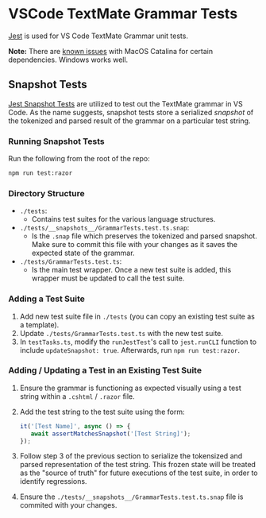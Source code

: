 ﻿# VSCode TextMate Grammar Tests

[Jest](https://jestjs.io/en) is used for VS Code TextMate Grammar unit tests.

**Note:** There are [known issues](https://github.com/nodejs/node-gyp/blob/master/macOS_Catalina.md) with MacOS Catalina for certain dependencies. Windows works well.

## Snapshot Tests

[Jest Snapshot Tests](https://jestjs.io/docs/en/snapshot-testing) are utilized to test out the TextMate grammar in VS Code. As the name suggests, snapshot tests store a serialized _snapshot_ of the tokenized and parsed result of the grammar on a particular test string.

### Running Snapshot Tests

Run the following from the root of the repo:

```bash
npm run test:razor
```

### Directory Structure

- `./tests`:
  - Contains test suites for the various language structures.
- `./tests/__snapshots__/GrammarTests.test.ts.snap`:
  - Is the `.snap` file which preserves the tokenized and parsed snapshot. Make sure to commit this file with your changes as it saves the expected state of the grammar.
- `./tests/GrammarTests.test.ts`:
  - Is the main test wrapper. Once a new test suite is added, this wrapper must be updated to call the test suite.

### Adding a Test Suite

1. Add new test suite file in `./tests` (you can copy an existing test suite as a template).
2. Update `./tests/GrammarTests.test.ts` with the new test suite.
3. In `testTasks.ts`, modify the `runJestTest`'s call to `jest.runCLI` function to include `updateSnapshot: true`. Afterwards, run `npm run test:razor`.

### Adding / Updating a Test in an Existing Test Suite

1. Ensure the grammar is functioning as expected visually using a test string within a `.cshtml` / `.razor` file.
1. Add the test string to the test suite using the form:

   ```typescript
   it('[Test Name]', async () => {
      await assertMatchesSnapshot('[Test String]');
   });
   ```

1. Follow step 3 of the previous section to serialize the tokensized and parsed representation of the test string. This frozen state will be treated as the "source of truth" for future executions of the test suite, in order to identify regressions.
1. Ensure the `./tests/__snapshots__/GrammarTests.test.ts.snap` file is commited with your changes.
